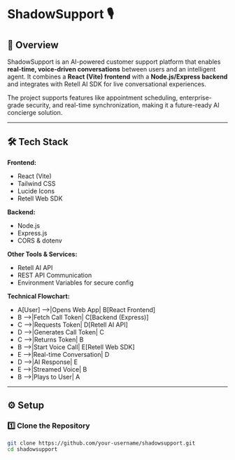 # ShadowSupport 🎙️  

## 📖 Overview  
ShadowSupport is an AI-powered customer support platform that enables **real-time, voice-driven conversations** between users and an intelligent agent. It combines a **React (Vite) frontend** with a **Node.js/Express backend** and integrates with Retell AI SDK for live conversational experiences.  

The project supports features like appointment scheduling, enterprise-grade security, and real-time synchronization, making it a future-ready AI concierge solution.  

---

## 🛠️ Tech Stack  
**Frontend:**  
- React (Vite)  
- Tailwind CSS  
- Lucide Icons  
- Retell Web SDK  

**Backend:**  
- Node.js  
- Express.js  
- CORS & dotenv  

**Other Tools & Services:**  
- Retell AI API  
- REST API Communication  
- Environment Variables for secure config  

**Technical Flowchart:**
  - A[User] -->|Opens Web App| B[React Frontend]
  - B -->|Fetch Call Token| C[Backend (Express)]
  - C -->|Requests Token| D[Retell AI API]
  - D -->|Generates Call Token| C
  - C -->|Returns Token| B
  - B -->|Start Voice Call| E[Retell Web SDK]
  - E -->|Real-time Conversation| D
  - D -->|AI Response| E
  - E -->|Streamed Voice| B
  - B -->|Plays to User| A
---

## ⚙️ Setup  

### 1️⃣ Clone the Repository  
```bash
git clone https://github.com/your-username/shadowsupport.git
cd shadowsupport

